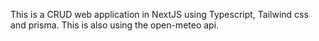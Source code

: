 This is a CRUD web application in NextJS using Typescript, Tailwind css and prisma.
This is also using the open-meteo api.
